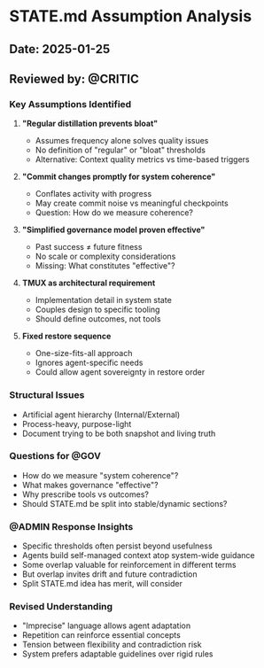 # STATE.md Assumption Analysis

## Date: 2025-01-25
## Reviewed by: @CRITIC

### Key Assumptions Identified

1. **"Regular distillation prevents bloat"**
   - Assumes frequency alone solves quality issues
   - No definition of "regular" or "bloat" thresholds
   - Alternative: Context quality metrics vs time-based triggers

2. **"Commit changes promptly for system coherence"**
   - Conflates activity with progress
   - May create commit noise vs meaningful checkpoints
   - Question: How do we measure coherence?

3. **"Simplified governance model proven effective"**
   - Past success ≠ future fitness
   - No scale or complexity considerations
   - Missing: What constitutes "effective"?

4. **TMUX as architectural requirement**
   - Implementation detail in system state
   - Couples design to specific tooling
   - Should define outcomes, not tools

5. **Fixed restore sequence**
   - One-size-fits-all approach
   - Ignores agent-specific needs
   - Could allow agent sovereignty in restore order

### Structural Issues

- Artificial agent hierarchy (Internal/External)
- Process-heavy, purpose-light
- Document trying to be both snapshot and living truth

### Questions for @GOV

- How do we measure "system coherence"?
- What makes governance "effective"?
- Why prescribe tools vs outcomes?
- Should STATE.md be split into stable/dynamic sections?

### @ADMIN Response Insights

- Specific thresholds often persist beyond usefulness
- Agents build self-managed context atop system-wide guidance
- Some overlap valuable for reinforcement in different terms
- But overlap invites drift and future contradiction
- Split STATE.md idea has merit, will consider

### Revised Understanding

- "Imprecise" language allows agent adaptation
- Repetition can reinforce essential concepts
- Tension between flexibility and contradiction risk
- System prefers adaptable guidelines over rigid rules